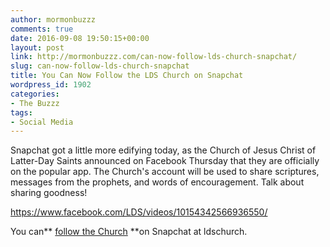 ```yaml
---
author: mormonbuzzz
comments: true
date: 2016-09-08 19:50:15+00:00
layout: post
link: http://mormonbuzzz.com/can-now-follow-lds-church-snapchat/
slug: can-now-follow-lds-church-snapchat
title: You Can Now Follow the LDS Church on Snapchat
wordpress_id: 1902
categories:
- The Buzzz
tags:
- Social Media
---
```


Snapchat got a little more edifying today, as the Church of Jesus Christ of Latter-Day Saints announced on Facebook Thursday that they are officially on the popular app. The Church's account will be used to share scriptures, messages from the prophets, and words of encouragement. Talk about sharing goodness!

https://www.facebook.com/LDS/videos/10154342566936550/



You can** [follow the Church](https://www.snapchat.com/add/ldschurch) **on Snapchat at ldschurch.
